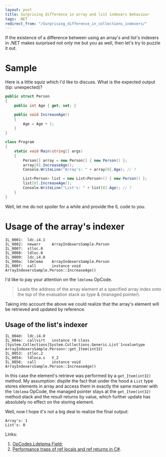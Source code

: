 ```yaml
---
layout: post
title: Surprising difference in array and list indexers behaviour
tags: .NET
redirect_from: "/Surprising_difference_in_collections_indexers/"
---
```


If the existence of a difference between using an array's and list's indexers in .NET makes surprised not only me but you as well, then let's try to puzzle it out.

# Sample

Here is a little squiz which I'd like to discuss. What is the expected output (tip: unexpected)?

```csharp
public struct Person
{
    public int Age { get; set; }

    public void IncreaseAge()
    {
        Age = Age + 1;
    }
}

class Program
{
    static void Main(string[] args)
    {
        Person[] array = new Person[] { new Person() };
        array[0].IncreaseAge();
        Console.WriteLine("Array's: " + array[0].Age); // ?

        List<Person> list = new List<Person>() { new Person() };
        list[0].IncreaseAge();
        Console.WriteLine("List's: " + list[0].Age); // ?
    }
}
```

Well, let me do not spoiler for a while and provide the IL code to you.

# Usage of the array's indexer

```
IL_0001:  ldc.i4.1
IL_0002:  newarr     ArrayIndexersSample.Person
IL_0007:  stloc.0
IL_0008:  ldloc.0
IL_0009:  ldc.i4.0
IL_000a:  ldelema    ArrayIndexersSample.Person
IL_000f:  call       instance void ArrayIndexersSample.Person::IncreaseAge()
```

I'd like to pay your attention on the `ldelema` OpCode.

> Loads the address of the array element at a specified array index onto the top of the evaluation stack as type & (managed pointer).

Taking into account the above we could realize that the array's element will be retrieved and updated by reference.

## Usage of the list's indexer

```
IL_004d:  ldc.i4.0
IL_004e:  callvirt   instance !0 class [System.Collections]System.Collections.Generic.List`1<valuetype ArrayIndexersSample.Person>::get_Item(int32)
IL_0053:  stloc.2
IL_0054:  ldloca.s   V_2
IL_0056:  call       instance void ArrayIndexersSample.Person::IncreaseAge()
```

In this case the element's retrieve was performed by a `get_Item(int32)` method. My assumption: dispite the fact that under the hood a `List` type stores elements in array and access them in exactly the same manner with the `ldelema` OpCode, the managed pointer stays at the `get_Item(int32)` method stack and the result returns by value, which further update has absolutely no effect on the storing element.

Well, now I hope it's not a big deal to realize the final output:

```
Array's: 1
List's: 0
```

Links:
1. [OpCodes.Ldelema Field](https://msdn.microsoft.com/en-us/library/system.reflection.emit.opcodes.ldelema.aspx);
2. [Performance traps of ref locals and ref returns in C#](https://blogs.msdn.microsoft.com/seteplia/2018/04/11/performance-traps-of-ref-locals-and-ref-returns-in-c/).